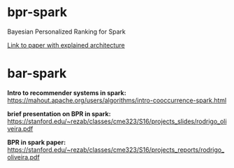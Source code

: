 # bpr-spark

Bayesian Personalized Ranking for Spark

[Link to paper with explained architecture](http://stanford.edu/~rezab/dao/projects_reports/rodrigo_oliveira.pdf)

# bar-spark

**Intro to recommender systems in spark:** https://mahout.apache.org/users/algorithms/intro-cooccurrence-spark.html

**brief presentation on BPR in spark:** https://stanford.edu/~rezab/classes/cme323/S16/projects_slides/rodrigo_oliveira.pdf

**BPR in spark paper:** https://stanford.edu/~rezab/classes/cme323/S16/projects_reports/rodrigo_oliveira.pdf


